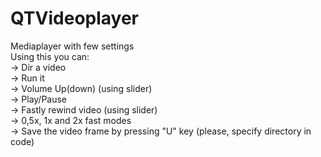 # QTVideoplayer
Mediaplayer with few settings<br />
Using this you can:<br />
-> Dir a video<br />
-> Run it<br />
-> Volume Up(down) (using slider)<br />
-> Play/Pause<br />
-> Fastly rewind video  (using slider)<br />
-> 0,5x, 1x and 2x fast modes<br />
-> Save the video frame by pressing "U" key (please, specify directory in code)<br />
